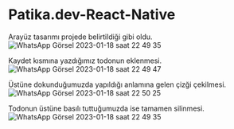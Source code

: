# Patika.dev-React-Native

Arayüz tasarımı projede belirtildiği gibi oldu.
![WhatsApp Görsel 2023-01-18 saat 22 49 35](https://user-images.githubusercontent.com/96176339/213280486-c65387c9-836c-4731-b3e1-43a1fe685fdc.jpg)

Kaydet kısmına yazdığımız todonun eklenmesi.
![WhatsApp Görsel 2023-01-18 saat 22 49 47](https://user-images.githubusercontent.com/96176339/213280668-b1da3d33-08de-4a82-814b-cd454ef708d7.jpg)

Üstüne dokunduğumuzda yapıldığı anlamına gelen çizği çekilmesi.
![WhatsApp Görsel 2023-01-18 saat 22 50 25](https://user-images.githubusercontent.com/96176339/213280949-bdbc9afc-3702-4de1-a5ad-fcb237099fec.jpg)

Todonun üstüne basılı tuttuğumuzda ise tamamen silinmesi.
![WhatsApp Görsel 2023-01-18 saat 22 49 35](https://user-images.githubusercontent.com/96176339/213281088-8191ec33-6092-473c-97be-db3d72d22999.jpg)
